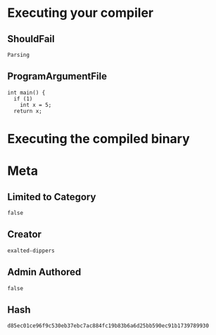 # Executing your compiler

## ShouldFail

```
Parsing
```

## ProgramArgumentFile

```
int main() {
  if (1)
    int x = 5;
  return x;

```

# Executing the compiled binary

# Meta

## Limited to Category

```
false
```

## Creator

```
exalted-dippers
```

## Admin Authored

```
false
```

## Hash

```
d85ec01ce96f9c530eb37ebc7ac884fc19b83b6a6d25bb590ec91b1739789930
```
